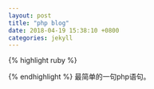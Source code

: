 ```yaml
---
layout: post
title: "php blog"
date: 2018-04-19 15:38:10 +0800
categories: jekyll
---
```


{% highlight ruby  %}
<?php
   echo "hello word!";
?>
{% endhighlight %}
最简单的一句php语句。
